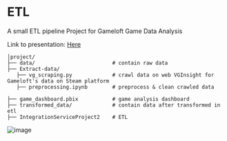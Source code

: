 # ETL
A small ETL pipeline Project for Gameloft Game Data Analysis 

Link to presentation: [Here](https://www.canva.com/design/DAGlisGBbgk/UNXSXXukgsef0RvFbTq_hg/edit?utm_content=DAGlisGBbgk&utm_campaign=designshare&utm_medium=link2&utm_source=sharebutton)

```
│project/
├── data/                         # contain raw data
├── Extract-data/                 
   ├── vg_scraping.py             # crawl data on web VGInsight for Gameloft's data on Steam platform
   ├── preprocessing.ipynb        # preprocess & clean crawled data

├── game_dashboard.pbix           # game analysis dashboard
├── transformed_data/             # contain data after transformed in etl
├── IntegrationServiceProject2    # ETL

```
![image](https://github.com/user-attachments/assets/58e80742-6926-42c8-b859-5eabd0dbe044)
